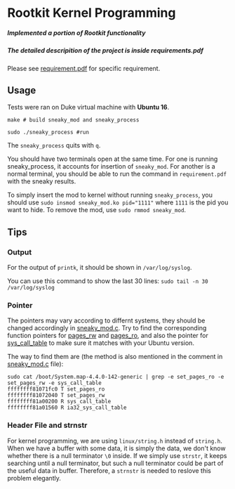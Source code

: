 # Rootkit Kernel Programming

##### Implemented a portion of Rootkit functionality 
##### The detailed descripition of the project is inside requirements.pdf


Please see [requirement.pdf](https://github.com/menyf/ECE650/blob/master/HW05_Kernel-prog/requirement.pdf) for specific requirement. 


## Usage

Tests were ran on Duke virtual machine with **Ubuntu 16**.


```
make # build sneaky_mod and sneaky_process

sudo ./sneaky_process #run
```

The `sneaky_process` quits with `q`. 

You should have two terminals open at the same time. For one is running sneaky_process, it accounts for insertion of `sneaky_mod`. For another is a normal terminal, you should be able to run the command in `requirement.pdf` with the sneaky results.

To simply insert the mod to kernel without running `sneaky_process`, you should use `sudo insmod sneaky_mod.ko pid="1111"` where `1111` is the pid you want to hide. To remove the mod, use `sudo rmmod sneaky_mod`.

## Tips

### Output

For the output of `printk`, it should be shown in `/var/log/syslog`.

You can use this command to show the last 30 lines: `sudo tail -n 30 /var/log/syslog`


### Pointer

The pointers may vary according to differnt systems, they should be changed accordingly in [sneaky_mod.c](https://github.com/menyf/ECE650/blob/master/HW05_Kernel-prog/code/sneaky_mod.c). Try to find the corresponding function pointers for [pages_rw](https://github.com/menyf/ECE650/blob/a0996b892ccc788b9aaf0fbb85701cf41dcf38ab/HW05_Kernel-prog/code/sneaky_mod.c#L35) and [pages_ro](https://github.com/menyf/ECE650/blob/a0996b892ccc788b9aaf0fbb85701cf41dcf38ab/HW05_Kernel-prog/code/sneaky_mod.c#L36), and also the pointer for [sys_call_table](https://github.com/menyf/ECE650/blob/a0996b892ccc788b9aaf0fbb85701cf41dcf38ab/HW05_Kernel-prog/code/sneaky_mod.c#L41) to make sure it matches with your Ubuntu version. 

The way to find them are (the method is also mentioned in the comment in  [sneaky_mod.c](https://github.com/menyf/ECE650/blob/master/HW05_Kernel-prog/code/sneaky_mod.c) file):

```
sudo cat /boot/System.map-4.4.0-142-generic | grep -e set_pages_ro -e set_pages_rw -e sys_call_table
ffffffff81071fc0 T set_pages_ro
ffffffff81072040 T set_pages_rw
ffffffff81a00200 R sys_call_table
ffffffff81a01560 R ia32_sys_call_table
```

### Header File and strnstr

For kernel programming, we are using `linux/string.h` instead of `string.h`. When we have a buffer with some data, it is simply the data, we don't know whether there is a null terminator `\0` inside. If we simply use `strstr`, it keeps searching until a null terminator, but such a null terminator could be part of the useful data in buffer. Therefore, a `strnstr` is needed to reslove this problem elegantly.

